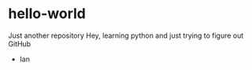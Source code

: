 # hello-world
Just another repository
Hey, learning python and just trying to figure out GitHub
- Ian
